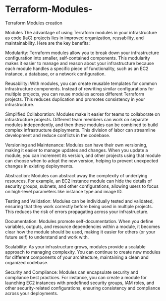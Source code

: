 # Terraform-Modules-
Terraform Modules creation

Modules
The advantage of using Terraform modules in your infrastructure as code (IaC) projects lies in improved organization, reusability, and maintainability. Here are the key benefits:

Modularity: Terraform modules allow you to break down your infrastructure configuration into smaller, self-contained components. This modularity makes it easier to manage and reason about your infrastructure because each module handles a specific piece of functionality, such as an EC2 instance, a database, or a network configuration.

Reusability: With modules, you can create reusable templates for common infrastructure components. Instead of rewriting similar configurations for multiple projects, you can reuse modules across different Terraform projects. This reduces duplication and promotes consistency in your infrastructure.

Simplified Collaboration: Modules make it easier for teams to collaborate on infrastructure projects. Different team members can work on separate modules independently, and then these modules can be combined to build complex infrastructure deployments. This division of labor can streamline development and reduce conflicts in the codebase.

Versioning and Maintenance: Modules can have their own versioning, making it easier to manage updates and changes. When you update a module, you can increment its version, and other projects using that module can choose when to adopt the new version, helping to prevent unexpected changes in existing deployments.

Abstraction: Modules can abstract away the complexity of underlying resources. For example, an EC2 instance module can hide the details of security groups, subnets, and other configurations, allowing users to focus on high-level parameters like instance type and image ID.

Testing and Validation: Modules can be individually tested and validated, ensuring that they work correctly before being used in multiple projects. This reduces the risk of errors propagating across your infrastructure.

Documentation: Modules promote self-documentation. When you define variables, outputs, and resource dependencies within a module, it becomes clear how the module should be used, making it easier for others (or your future self) to understand and work with.

Scalability: As your infrastructure grows, modules provide a scalable approach to managing complexity. You can continue to create new modules for different components of your architecture, maintaining a clean and organized codebase.

Security and Compliance: Modules can encapsulate security and compliance best practices. For instance, you can create a module for launching EC2 instances with predefined security groups, IAM roles, and other security-related configurations, ensuring consistency and compliance across your deployments.
